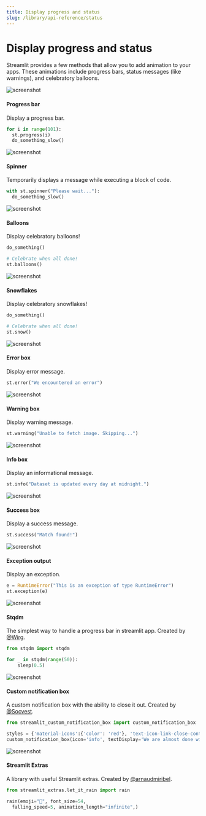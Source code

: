 ```yaml
---
title: Display progress and status
slug: /library/api-reference/status
---
```


# Display progress and status

Streamlit provides a few methods that allow you to add animation to your
apps. These animations include progress bars, status messages (like
warnings), and celebratory balloons.

<TileContainer>
<RefCard href="/library/api-reference/status/st.progress">

<Image pure alt="screenshot" src="/images/api/progress.jpg" />

#### Progress bar

Display a progress bar.

```python
for i in range(101):
  st.progress(i)
  do_something_slow()
```

</RefCard>
<RefCard href="/library/api-reference/status/st.spinner">

<Image pure alt="screenshot" src="/images/api/spinner.jpg" />

#### Spinner

Temporarily displays a message while executing a block of code.

```python
with st.spinner("Please wait..."):
  do_something_slow()
```

</RefCard>
<RefCard href="/library/api-reference/status/st.balloons">

<Image pure alt="screenshot" src="/images/api/balloons.jpg" />

#### Balloons

Display celebratory balloons!

```python
do_something()

# Celebrate when all done!
st.balloons()
```

</RefCard>
<RefCard href="/library/api-reference/status/st.snow">

<Image pure alt="screenshot" src="/images/api/snow.jpg" />

#### Snowflakes

Display celebratory snowflakes!

```python
do_something()

# Celebrate when all done!
st.snow()
```

</RefCard>
<RefCard href="/library/api-reference/status/st.error">

<Image pure alt="screenshot" src="/images/api/error.jpg" />

#### Error box

Display error message.

```python
st.error("We encountered an error")
```

</RefCard>
<RefCard href="/library/api-reference/status/st.warning">

<Image pure alt="screenshot" src="/images/api/warning.jpg" />

#### Warning box

Display warning message.

```python
st.warning("Unable to fetch image. Skipping...")
```

</RefCard>
<RefCard href="/library/api-reference/status/st.info">

<Image pure alt="screenshot" src="/images/api/info.jpg" />

#### Info box

Display an informational message.

```python
st.info("Dataset is updated every day at midnight.")
```

</RefCard>
<RefCard href="/library/api-reference/status/st.success">

<Image pure alt="screenshot" src="/images/api/success.jpg" />

#### Success box

Display a success message.

```python
st.success("Match found!")
```

</RefCard>
<RefCard href="/library/api-reference/status/st.exception">

<Image pure alt="screenshot" src="/images/api/exception.jpg" />

#### Exception output

Display an exception.

```python
e = RuntimeError("This is an exception of type RuntimeError")
st.exception(e)
```

</RefCard>
</TileContainer>

<ComponentSlider>

<ComponentCard href="https://github.com/Wirg/stqdm">

<Image pure alt="screenshot" src="/images/api/components/stqdm.jpg" />

#### Stqdm

The simplest way to handle a progress bar in streamlit app. Created by [@Wirg](https://github.com/Wirg).

```python
from stqdm import stqdm

for _ in stqdm(range(50)):
    sleep(0.5)
```

</ComponentCard>

<ComponentCard href="https://github.com/Socvest/streamlit-custom-notification-box">

<Image pure alt="screenshot" src="/images/api/components/custom-notification-box.jpg" />

#### Custom notification box

A custom notification box with the ability to close it out. Created by [@Socvest](https://github.com/Socvest).

```python
from streamlit_custom_notification_box import custom_notification_box

styles = {'material-icons':{'color': 'red'}, 'text-icon-link-close-container': {'box-shadow': '#3896de 0px 4px'}, 'notification-text': {'':''}, 'close-button':{'':''}, 'link':{'':''}}
custom_notification_box(icon='info', textDisplay='We are almost done with your registration...', externalLink='more info', url='#', styles=styles, key="foo")
```

</ComponentCard>

<ComponentCard href="https://extras.streamlit.app/">

<Image pure alt="screenshot" src="/images/api/components/extras-emojis.jpg" />

#### Streamlit Extras

A library with useful Streamlit extras. Created by [@arnaudmiribel](https://github.com/arnaudmiribel/).

```python
from streamlit_extras.let_it_rain import rain

rain(emoji="🎈", font_size=54,
  falling_speed=5, animation_length="infinite",)
```

</ComponentCard>

</ComponentSlider>
